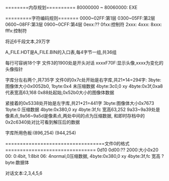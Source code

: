 ========内存规划==========
80000000 ~ 80060000: EXE


=========字符编码规则=======
0000~02FF:第1层
0300~05FF:第2层
0600~08FF:第3层
0900~0CFF:第4层
0exx:??
0fxx:控制符
2xxx:
4xxx:
8xxx:
fffx:控制符

将近6千段文本,29万字

A_FILE.HDT是A_FILE.BIN的入口表,每4字节一组,共36组

每行可容纳18个字
文件3的1900处是开头对话
xxxxF70F:显示头像,xxxx为变化的头像指针

字库分左右两个,共735字
文件0的0x7c处开始是右字库,共21*14=294字:
3byte:图像体大小0x0052b0,
1byte:0x4 未压缩数据
4byte:3c0,0 xy
4byte:0x3f,0xa8 代表宽高63,168
0x88处起始,0x52b0大小的图像体数据

紧接着的0x5338处开始是左字库,共21*21=441字
3byte:图像体大小0x7673
1byte:0 压缩数据
4byte:0x380,0 xy
4byte:3f,fc 宽高63,252
9a33~9a39处是像素点,9a56~9a5d是像素点,两处中间的点为压缩数据, 和即时存档中的0x2c6340处对比可看到解压后的数据

字库所用色板:(896,254) (944,254)



==================================文件0的格式===============================
0d10 0d00:??
2000:大小0x20
00: 0:4bit, 1:8bit
06: 4normal,0压缩数据,
4byte:0x380,0 xy
4byte:3f,fc 宽高
?byte:数据体 

对话文本:2,3,4,5,6


